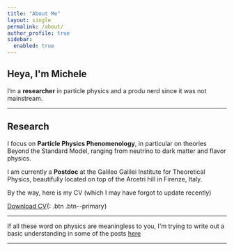 ```yaml
---
title: "About Me"
layout: single
permalink: /about/
author_profile: true
sidebar:
  enabled: true
---
```


## Heya, I'm Michele

I’m a **researcher** in particle physics and a produ nerd since it was not mainstream.

---

## Research
 
I focus on **Particle Physics Phenomenology**, in particular on theories Beyond the Standard Model, ranging from neutrino to dark matter and flavor physics. 

I am currently a **Postdoc** at the Galileo Galilei Institute for Theoretical Physics, beautifully located on top of the Arcetri hill in Firenze, Italy.

By the way, here is my CV (which I may have forgot to update recently)

[Download CV](/assets/files/CV.pdf){: .btn .btn--primary}

---

If all these word on physics are meaningless to you, I'm trying to write out a basic understanding in some of the posts [here](https://miketamma.github.io) 

---

 
<!-- **Fun Fact**  
I probably drink too much coffee


---

## 📄 Download My CV
A copy of my CV, probably forgot to update it recently:

[Download CV](/assets/files/CV.pdf){: .btn .btn--primary} -->

